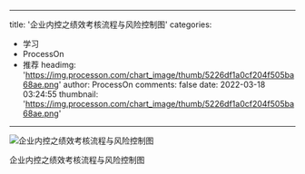 
---
title: '企业内控之绩效考核流程与风险控制图'
categories: 
 - 学习
 - ProcessOn
 - 推荐
headimg: 'https://img.processon.com/chart_image/thumb/5226df1a0cf204f505ba68ae.png'
author: ProcessOn
comments: false
date: 2022-03-18 03:24:55
thumbnail: 'https://img.processon.com/chart_image/thumb/5226df1a0cf204f505ba68ae.png'
---

<div>   
<img class="thumb" alt="企业内控之绩效考核流程与风险控制图" src="https://img.processon.com/chart_image/thumb/5226df1a0cf204f505ba68ae.png" referrerpolicy="no-referrer">
<p>企业内控之绩效考核流程与风险控制图</p>  
</div>
            